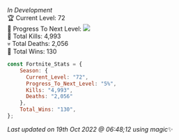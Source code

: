 
  *In Development*<br>
  🏆 Current Level: 72<br>
  🎉 Progress To Next Level: ![](https://geps.dev/progress/5)<br>
  🎯 Total Kills: 4,993<br>
  💀 Total Deaths: 2,056<br>
  👑 Total Wins: 130<br>
```js
const Fortnite_Stats = {
    Season: {    
      Current_Level: "72",
      Progress_To_Next_Level: "5%",
      Kills: "4,993",
      Deaths: "2,056"
    },
    Total_Wins: "130",
}; 
```

<!-- Last updated on Wed Oct 19 2022 06:48:12 GMT+0000 (Coordinated Universal Time) ;-;-->
<i>Last updated on 19th Oct 2022 @ 06:48;12 using magic</i>✨